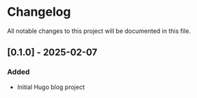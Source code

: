 # Changelog

All notable changes to this project will be documented in this file. 

## [0.1.0] - 2025-02-07
### Added
- Initial Hugo blog project